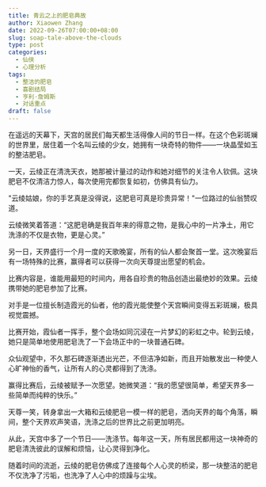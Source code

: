 ```yaml
---
title: 青云之上的肥皂典故
author: Xiaowen Zhang
date: 2022-09-26T07:00:00+08:00
slug: soap-tale-above-the-clouds
type: post
categories:
  - 仙侠
  - 心理分析
tags:
  - 整洁的肥皂
  - 喜剧结局
  - 亨利·詹姆斯
  - 对话重点
draft: false
---
```


在遥远的天幕下，天宫的居民们每天都生活得像人间的节日一样。在这个色彩斑斓的世界里，居住着一个名叫云绫的少女，她拥有一块奇特的物件——一块晶莹如玉的整洁肥皂。

一天，云绫正在清洗天衣，她那被计量过的动作和她对细节的关注令人钦佩。这块肥皂不仅清洁力惊人，每次使用完都恢复如初，仿佛具有仙力。

"云绫姑娘，你的手艺真是没得说，这肥皂可真是珍贵异常！"一位路过的仙翁赞叹道。

云绫微笑着答道：“这肥皂确是我百年来的得意之物，是我心中的一片净土，用它洗涤的不仅是衣物，更是心灵。”

另一日，天界盛行一个月一度的天歌晚宴，所有的仙人都会聚首一堂。这次晚宴后有一场特殊的比赛，赢得者可以获得一次向天尊提出愿望的机会。

比赛内容是，谁能用最短的时间内，用各自珍贵的物品创造出最绝妙的效果。云绫携带她的肥皂参加了比赛。

对手是一位擅长制造霞光的仙者，他的霞光能使整个天宫瞬间变得五彩斑斓，极具视觉震撼。

比赛开始，霞仙者一挥手，整个会场如同沉浸在一片梦幻的彩虹之中。轮到云绫，她只是简单地使用肥皂洗了一下会场正中的一块普通石碑。

众仙观望中，不久那石碑逐渐透出光芒，不但洁净如新，而且开始散发出一种使人心旷神怡的香气，让所有人的心灵都得到了洗涤。

赢得比赛后，云绫被赋予一次愿望。她微笑道：“我的愿望很简单，希望天界多一些简单而纯粹的快乐。”

天尊一笑，转身拿出一大箱和云绫肥皂一模一样的肥皂，洒向天界的每个角落，瞬间，整个天界欢声笑语，洗涤之后的世界比之前更加明亮。

从此，天宫中多了一个节日——洗涤节。每年这一天，所有居民都用这一块神奇的肥皂清洗彼此的误解和烦恼，让心灵得到净化。

随着时间的流逝，云绫的肥皂仿佛成了连接每个人心灵的桥梁，那一块整洁的肥皂不仅洗净了污垢，也洗净了人心中的烦躁与尘埃。